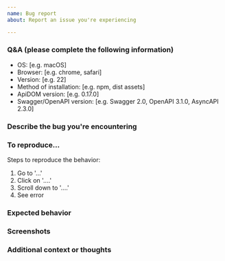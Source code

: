 ```yaml
---
name: Bug report
about: Report an issue you're experiencing

---
```


<!---
  Thanks for filing a bug report! 😄

  Before you submit, please read the following:

  If you're here to report a security issue, please STOP writing an issue and
  contact us at security@swagger.io instead!

  Search open/closed issues before submitting!

  Issues on GitHub are only related to problems of ApiDOM itself. We'll try
  to offer support here for your use case, but we can't offer help with projects
  that use ApiDOM indirectly.

  Likewise, we can't accept bugs in the Swagger/OpenAPI/AsyncAPI specifications
  themselves, or anything that violates the specifications.
-->

### Q&A (please complete the following information)
 - OS: [e.g. macOS]
 - Browser: [e.g. chrome, safari]
 - Version: [e.g. 22]
 - Method of installation: [e.g. npm, dist assets]
 - ApiDOM version: [e.g. 0.17.0]
 - Swagger/OpenAPI version: [e.g. Swagger 2.0, OpenAPI 3.1.0, AsyncAPI 2.3.0]

### Describe the bug you're encountering
<!-- A clear and concise description of what the bug is. -->

### To reproduce...

Steps to reproduce the behavior:
1. Go to '...'
2. Click on '....'
3. Scroll down to '....'
4. See error

### Expected behavior
<!-- A clear and concise description of what you expected to happen. -->

### Screenshots
<!-- If applicable, add screenshots to help explain your problem. -->

### Additional context or thoughts
<!-- Add any other context about the problem here. -->
